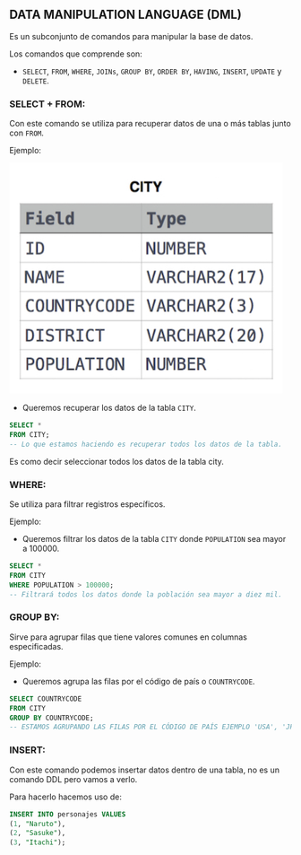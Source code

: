 ## DATA MANIPULATION LANGUAGE (DML)

Es un subconjunto de comandos para manipular la base de datos.

Los comandos que comprende son:

- `SELECT`, `FROM`, `WHERE`, `JOINs`, `GROUP BY`, `ORDER BY`, `HAVING`, `INSERT`, `UPDATE` y `DELETE`.

### SELECT + FROM:
Con este comando se utiliza para recuperar datos de una o más tablas junto con `FROM`.

Ejemplo:

<img src="./src/tabla1.png">

- Queremos recuperar los datos de la tabla `CITY`.

```sql
SELECT *
FROM CITY;
-- Lo que estamos haciendo es recuperar todos los datos de la tabla.
```

Es como decir seleccionar  todos los datos de la tabla city.


### WHERE:
Se utiliza para filtrar registros específicos.

Ejemplo:

- Queremos filtrar los datos de la tabla `CITY` donde `POPULATION` sea mayor a 100000.

```sql
SELECT *
FROM CITY
WHERE POPULATION > 100000;
-- Filtrará todos los datos donde la población sea mayor a diez mil.
```

### GROUP BY:
Sirve para agrupar filas que tiene valores comunes en columnas especificadas.

Ejemplo:

- Queremos agrupa las filas por el código de país o `COUNTRYCODE`.

```sql
SELECT COUNTRYCODE
FROM CITY
GROUP BY COUNTRYCODE;
-- ESTAMOS AGRUPANDO LAS FILAS POR EL CÓDIGO DE PAÍS EJEMPLO 'USA', 'JPN', ETC.
```





### INSERT: 
Con este comando podemos insertar datos dentro de una tabla, no es un comando DDL pero vamos a verlo.

Para hacerlo hacemos uso de:
```sql
INSERT INTO personajes VALUES
(1, "Naruto"),
(2, "Sasuke"),
(3, "Itachi");
```
